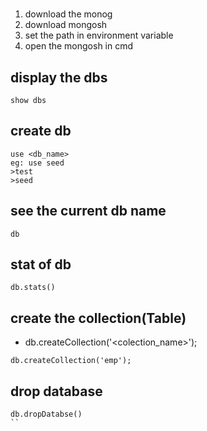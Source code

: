 #
1. download the monog
2. download mongosh
3. set the path in environment variable
4. open the mongosh in cmd

## display the dbs
```
show dbs
```

## create db
```
use <db_name>
eg: use seed
>test
>seed
```

## see the current db name
```
db
```

## stat of db
```
db.stats()
```

## create the collection(Table)
- db.createCollection('<colection_name>');

```
db.createCollection('emp');
```

## drop database
```
db.dropDatabse()
``